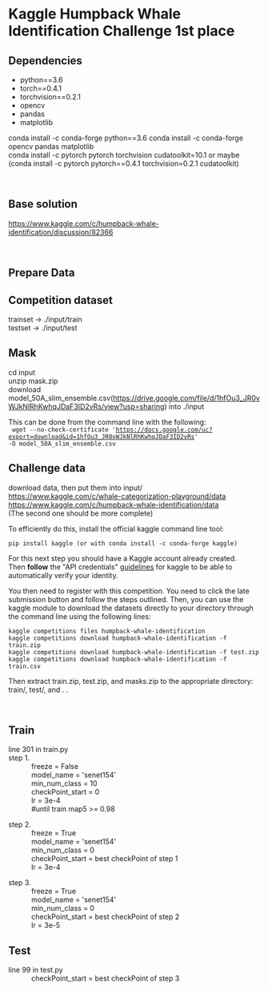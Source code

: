 # Kaggle Humpback Whale Identification Challenge 1st place

## Dependencies
- python==3.6
- torch==0.4.1
- torchvision==0.2.1
- opencv
- pandas
- matplotlib

conda install -c conda-forge python==3.6
conda install -c conda-forge opencv pandas matplotlib  
conda install -c pytorch pytorch torchvision cudatoolkit=10.1
or maybe (conda install -c pytorch pytorch==0.4.1 torchvision=0.2.1 cudatoolkit)

<br>

## Base solution  
https://www.kaggle.com/c/humpback-whale-identification/discussion/82366  

<br>

## Prepare Data  
## Competition dataset  
trainset    -> ./input/train  
testset    -> ./input/test  

## Mask
cd input  
unzip mask.zip  
download model_50A_slim_ensemble.csv(https://drive.google.com/file/d/1hfOu3_JR0vWJkNlRhKwhqJDaF3ID2vRs/view?usp=sharing)  into ./input  

This can be done from the command line with the following:   
<code> wget --no-check-certificate 'https://docs.google.com/uc?export=download&id=1hfOu3_JR0vWJkNlRhKwhqJDaF3ID2vRs' -O model_50A_slim_ensemble.csv </code>

## Challenge data  
download data, then put them into input/  
https://www.kaggle.com/c/whale-categorization-playground/data  
https://www.kaggle.com/c/humpback-whale-identification/data   
(The second one should be more complete)   

To efficiently do this, install the official kaggle command line tool:   
``` 
pip install kaggle (or with conda install -c conda-forge kaggle)   
```
For this next step you should have a Kaggle account already created.  
Then **follow** the "API credentials" <a href="https://github.com/Kaggle/kaggle-api">guidelines</a> for kaggle to be able to automatically verify your identity.

You then need to register with this competition. You need to click the late submission button and follow the steps outlined. Then, you can use the kaggle module to download the datasets directly to your directory through the command line using the following lines:
```
kaggle competitions files humpback-whale-identification  
kaggle competitions download humpback-whale-identification -f train.zip   
kaggle competitions download humpback-whale-identification -f test.zip   
kaggle competitions download humpback-whale-identification -f train.csv   
```  
Then extract train.zip, test.zip, and masks.zip to the appropriate directory: train/, test/, and . .  

<br>

## Train  
line 301 in train.py  
step 1.   
&ensp;&ensp;&ensp;&ensp;&ensp;&ensp;            freeze = False  
&ensp;&ensp;&ensp;&ensp;&ensp;&ensp;               model_name = 'senet154'  
&ensp;&ensp;&ensp;&ensp;&ensp;&ensp;               min_num_class = 10  
&ensp;&ensp;&ensp;&ensp;&ensp;&ensp;             checkPoint_start = 0  
&ensp;&ensp;&ensp;&ensp;&ensp;&ensp;             lr = 3e-4  
&ensp;&ensp;&ensp;&ensp;&ensp;&ensp;             #until train map5 >= 0.98  

step 2.  
&ensp;&ensp;&ensp;&ensp;&ensp;&ensp;             freeze = True  
 &ensp;&ensp;&ensp;&ensp;&ensp;&ensp;            model_name = 'senet154'  
  &ensp;&ensp;&ensp;&ensp;&ensp;&ensp;           min_num_class = 0  
    &ensp;&ensp;&ensp;&ensp;&ensp;&ensp;         checkPoint_start = best checkPoint of step 1  
     &ensp;&ensp;&ensp;&ensp;&ensp;&ensp;        lr = 3e-4  

step 3.  
&ensp;&ensp;&ensp;&ensp;&ensp;&ensp;             freeze = True  
 &ensp;&ensp;&ensp;&ensp;&ensp;&ensp;       model_name = 'senet154'  
   &ensp;&ensp;&ensp;&ensp;&ensp;&ensp;     min_num_class = 0  
   &ensp;&ensp;&ensp;&ensp;&ensp;&ensp;     checkPoint_start = best checkPoint of step 2  
   &ensp;&ensp;&ensp;&ensp;&ensp;&ensp;     lr = 3e-5  

## Test  
line 99 in test.py  
&ensp;&ensp;&ensp;&ensp;&ensp;&ensp;       checkPoint_start = best checkPoint of step 3  

